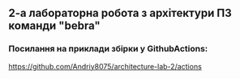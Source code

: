 2-а лабораторна робота з архітектури ПЗ команди "bebra"
---

### Посилання на приклади збірки у GithubActions:
https://github.com/Andriy8075/architecture-lab-2/actions